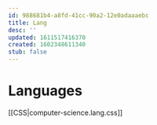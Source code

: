 ```yaml
---
id: 988681b4-a8fd-41cc-90a2-12e0adaaaebc
title: Lang
desc: ''
updated: 1611517416370
created: 1602348611340
stub: false
---
```


# Languages


[[CSS|computer-science.lang.css]]